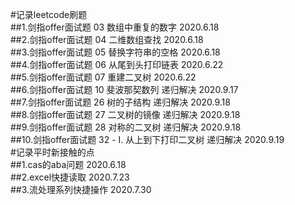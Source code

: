 #记录leetcode刷题<br>
##1.剑指offer面试题 03 数组中重复的数字 2020.6.18<br>
##2.剑指offer面试题 04 二维数组查找 2020.6.18<br>
##3.剑指offer面试题 05 替换字符串的空格 2020.6.18<br>
##4.剑指offer面试题 06 从尾到头打印链表 2020.6.22<br>
##5.剑指offer面试题 07 重建二叉树 2020.6.22<br>
##6.剑指offer面试题 10 斐波那契数列 递归解决 2020.9.17<br>
##7.剑指offer面试题 26 树的子结构 递归解决 2020.9.18<br>
##8.剑指offer面试题 27 二叉树的镜像 递归解决 2020.9.18<br>
##9.剑指offer面试题 28 对称的二叉树 递归解决 2020.9.18<br>
##10.剑指offer面试题 32 - I. 从上到下打印二叉树 递归解决 2020.9.19<br>
#记录平时新接触的点<br>
##1.cas的aba问题 2020.6.18<br>
##2.excel快捷读取 2020.7.23<br>
##3.流处理系列快捷操作 2020.7.30<br>

